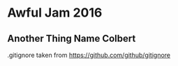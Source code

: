 Awful Jam 2016
======
Another Thing Name Colbert
------

.gitignore taken from https://github.com/github/gitignore
